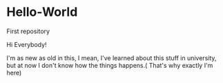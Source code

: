 # Hello-World
First repository

  Hi Everybody!
  
  I'm as new as old in this, I mean, I've learned about this stuff in university, but at now I don't know how the things happens.( That's why exactly I'm here)
